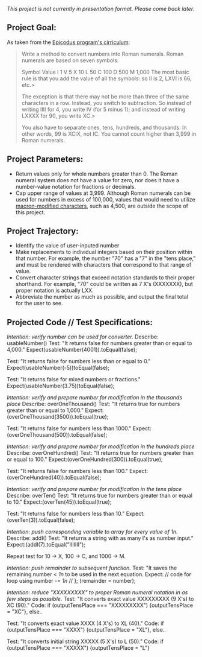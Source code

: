 _This project is not currently in presentation format. Please come back later._

## Project Goal:

As taken from the [Epicodus program's cirriculum](https://www.learnhowtoprogram.com/introduction-to-programming/arrays-and-looping/practice-roman-numerals):

> Write a method to convert numbers into Roman numerals. Roman numerals are based on seven symbols:
> 
> Symbol  Value
> I       1
> V       5
> X       10
> L       50
> C       100
> D       500
> M       1,000
  > The most basic rule is that you add the value of all the symbols: so II is 2, LXVI is 66, etc.> 
  > 
  > The exception is that there may not be more than three of the same characters in a row. Instead, you switch to subtraction. So instead of writing IIII for 4, you write IV (for 5 minus 1); and instead of writing LXXXX for 90, you write XC.> 
  > 
  > You also have to separate ones, tens, hundreds, and thousands. In other words, 99 is XCIX, not IC. You cannot count higher than 3,999 in Roman numerals.

  ## Project Parameters:
  - Return values only for whole numbers greater than 0. The Roman numeral system does not have a value for zero, nor does it have a number-value notation for fractions or decimals.
  - Cap upper range of values at 3,999. Although Roman numerals can be used for numbers in excess of 100,000, values that would need to utilize [macron-modified characters](https://en.wiktionary.org/wiki/macron#Noun), such as 4,500, are outside the scope of this project.

  ## Project Trajectory:
  - Identify the value of user-inputed number
  - Make replacements to individual integers based on their position within that number. For example, the number "70" has a "7" in the "tens place," and must be rendered with characters that correspond to that range of value.
  - Convert character strings that exceed notation standards to their proper shorthand. For example, "70" could be written as 7 X's (XXXXXXX), but proper notation is actually LXX.
  - Abbreviate the number as much as possible, and output the final total for the user to see.

  ## Projected Code // Test Specifications:

  _Intention: verify number can be used for converter._
  Describe: usableNumber()
  Test: "It returns false for numbers greater than or equal to 4,000."
  Expect(usableNumber(4001)).toEqual(false);

  Test: "It returns false for numbers less than or equal to 0."
  Expect(usableNumber(-5))toEqual(false);

  Test: "It returns false for mixed numbers or fractions."
  Expect(usableNumber(3.75))toEqual(false);

_Intention: verify and prepare number for modification in the thousands place_
  Describe: overOneThousand()
  Test: "It returns true for numbers greater than or equal to 1,000."
  Expect:(overOneThousand(3500)).toEqual(true);

  Test: "It returns false for numbers less than 1000."
  Expect:(overOneThousand(500)).toEqual(false);

_Intention: verify and prepare number for modification in the hundreds place_
  Describe: overOneHundred()
  Test: "It returns true for numbers greater than or equal to 100."
  Expect:(overOneHundred(300)).toEqual(true);

  Test: "It returns false for numbers less than 100."
  Expect:(overOneHundred(40)).toEqual(false);

_Intention: verify and prepare number for modification in the tens place_
  Describe: overTen()
  Test: "It returns true for numbers greater than or equal to 10."
  Expect:(overTen(45)).toEqual(true);

  Test: "It returns false for numbers less than 10."
  Expect:(overTen(3)).toEqual(false);


_Intention: push corresponding variable to array for every value of 1n._
  Describe: addI()
  Test: "It returns a string with as many I's as number input."
  Expect:(addI(7).toEqual("IIIIIII");

  Repeat test for 10 -> X, 100 -> C, and 1000 -> M.

  _Intention: push remainder to subsequent function._
  Test: "It saves the remaining number < _1n_ to be used in the next equation.
  Expect: // code for loop using number -= _1n_ // }; (remainder = number);


_Intention: reduce "XXXXXXXXX" to proper Roman numeral notation in as few steps as possible._
Test: "It converts exact value XXXXXXXXX (9 X's) to XC (90)."
Code: if (outputTensPlace === "XXXXXXXXX") {outputTensPlace = "XC"}, else..

Test: "It converts exact value XXXX (4 X's) to XL (40)."
Code: if (outputTensPlace === "XXXX") {outputTensPlace = "XL"}, else..

Test: "It converts initial string XXXXX (5 X's) to L (50)."
Code: if (outputTensPlace === "XXXXX") {outputTensPlace = "L"}